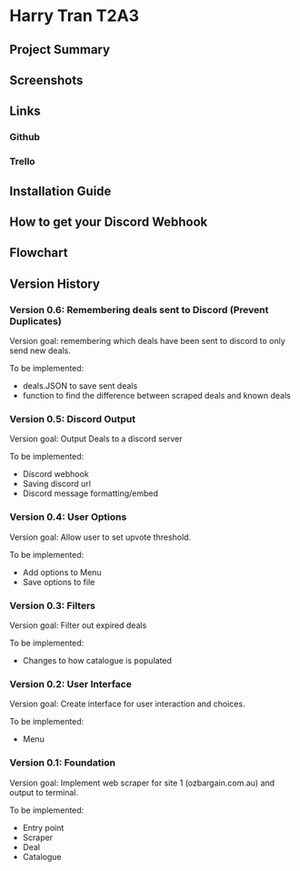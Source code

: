 # Harry Tran T2A3

## Project Summary

## Screenshots

## Links

### Github

### Trello

## Installation Guide

## How to get your Discord Webhook

## Flowchart

## Version History

### Version 0.6: Remembering deals sent to Discord (Prevent Duplicates)

Version goal: remembering which deals have been sent to discord to only send new deals.

To be implemented:
 - deals.JSON to save sent deals
 - function to find the difference between scraped deals and known deals

### Version 0.5: Discord Output

Version goal: Output Deals to a discord server

To be implemented:
 - Discord webhook
 - Saving discord url
 - Discord message formatting/embed

### Version 0.4: User Options

Version goal: Allow user to set upvote threshold.

To be implemented:
 - Add options to Menu
 - Save options to file

### Version 0.3: Filters

Version goal: Filter out expired deals

To be implemented:
 - Changes to how catalogue is populated

### Version 0.2: User Interface

Version goal: Create interface for user interaction and choices.

To be implemented:
 - Menu

### Version 0.1: Foundation

Version goal: Implement web scraper for site 1 (ozbargain.com.au) and output to terminal.

To be implemented:
 - Entry point
 - Scraper
 - Deal
 - Catalogue
